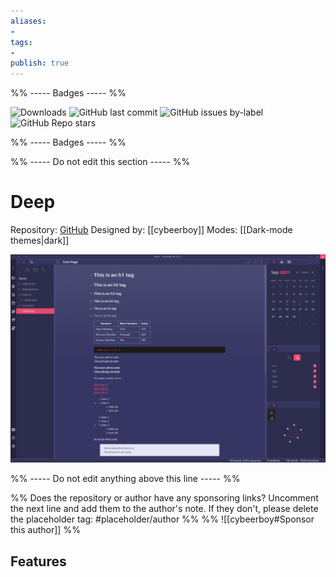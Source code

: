 ```yaml
---
aliases:
- 
tags: 
- 
publish: true
---
```


%% ----- Badges ----- %%

![Downloads](https://img.shields.io/badge/downloads-387-573E7A?style=for-the-badge&logo=)
![GitHub last commit](https://img.shields.io/github/last-commit/cybeerboy/Deep-for-Obsidian?color=573E7A&label=last%20update&logo=github&style=for-the-badge)
![GitHub issues by-label](https://img.shields.io/github/issues/cybeerboy/Deep-for-Obsidian/help%20wanted?color=573E7A&logo=github&style=for-the-badge) 
![GitHub Repo stars](https://img.shields.io/github/stars/cybeerboy/Deep-for-Obsidian?color=573E7A&logo=github&style=for-the-badge)

%% ----- Badges ----- %%

%% ----- Do not edit this section ----- %%

# Deep

Repository: [GitHub](https://github.com/cybeerboy/Deep-for-Obsidian)
Designed by: [[cybeerboy]]
Modes: [[Dark-mode themes|dark]]



![screenshot](https://github.com/cybeerboy/Deep-for-Obsidian/raw/main/screenshot.png)

%% ----- Do not edit anything above this line ----- %% 

%% Does the repository or author have any sponsoring links? Uncomment the next line and add them to the author's note. If they don't, please delete the placeholder tag: #placeholder/author %%
%% ![[cybeerboy#Sponsor this author]] %%


## Features


